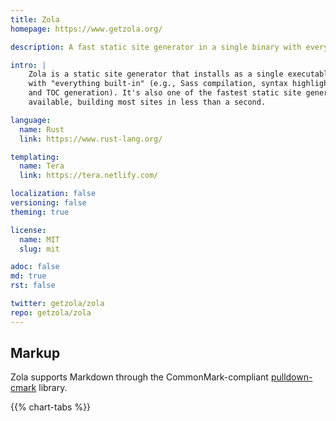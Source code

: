 ```yaml
---
title: Zola
homepage: https://www.getzola.org/

description: A fast static site generator in a single binary with everything built-in.

intro: |
    Zola is a static site generator that installs as a single executable with
    with "everything built-in" (e.g., Sass compilation, syntax highlighting,
    and TOC generation). It's also one of the fastest static site generators
    available, building most sites in less than a second.

language:
  name: Rust
  link: https://www.rust-lang.org/

templating:
  name: Tera
  link: https://tera.netlify.com/

localization: false
versioning: false
theming: true

license:
  name: MIT
  slug: mit

adoc: false
md: true
rst: false

twitter: getzola/zola
repo: getzola/zola
---
```


## Markup

Zola supports Markdown through the CommonMark-compliant [pulldown-cmark][1] library.

{{% chart-tabs %}}

[1]: https://github.com/raphlinus/pulldown-cmark
